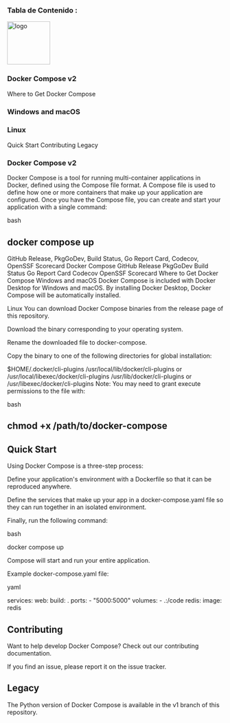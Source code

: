 ### Tabla de Contenido  :<br>

<img width="100" alt="logo" src="https://github.com/user-attachments/assets/0c9cf0c6-1b4f-40aa-b8da-07fac22a1650" />

### Docker Compose v2
Where to Get Docker Compose
### Windows and macOS
### Linux
Quick Start
Contributing
Legacy
### Docker Compose v2
Docker Compose is a tool for running multi-container applications in Docker, defined using the Compose file format. A Compose file is used to define how one or more containers that make up your application are configured. Once you have the Compose file, you can create and start your application with a single command:

bash


## docker compose up



GitHub Release, PkgGoDev, Build Status, Go Report Card, Codecov, OpenSSF Scorecard
Docker Compose GitHub Release
PkgGoDev
Build Status
Go Report Card
Codecov
OpenSSF Scorecard
Where to Get Docker Compose
Windows and macOS
Docker Compose is included with Docker Desktop for Windows and macOS. By installing Docker Desktop, Docker Compose will be automatically installed.

Linux
You can download Docker Compose binaries from the release page of this repository.

Download the binary corresponding to your operating system.

Rename the downloaded file to docker-compose.

Copy the binary to one of the following directories for global installation:

$HOME/.docker/cli-plugins
/usr/local/lib/docker/cli-plugins or /usr/local/libexec/docker/cli-plugins
/usr/lib/docker/cli-plugins or /usr/libexec/docker/cli-plugins
Note: You may need to grant execute permissions to the file with:


bash


## chmod +x /path/to/docker-compose



## Quick Start
Using Docker Compose is a three-step process:

Define your application's environment with a Dockerfile so that it can be reproduced anywhere.

Define the services that make up your app in a docker-compose.yaml file so they can run together in an isolated environment.

Finally, run the following command:

bash

docker compose up



Compose will start and run your entire application.

Example docker-compose.yaml file:

yaml



services:
  web:
    build: .
    ports:
      - "5000:5000"
    volumes:
      - .:/code
  redis:
    image: redis





## Contributing
Want to help develop Docker Compose? Check out our contributing documentation.

If you find an issue, please report it on the issue tracker.

## Legacy
The Python version of Docker Compose is available in the v1 branch of this repository.














